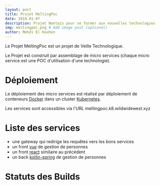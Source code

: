 ```yaml
---
layout: post
title: Projet MeltingPoc
date: 2018-01-07
description: Projet Nantais pour se former aux nouvelles technologies
img: meltingpoc.png # Add image post (optional)
author: Mehdi El Kouhen
---
```


Le Projet MeltingPoc est un projet de Veille Technologique. 

Le Projet est construit par assemblage de micro services (chaque micro service est une POC d'utilisation d'une technologie).

# Déploiement 

Le déploiement des micro services est réalisé par déploiement de conteneurs [Docker](https://www.docker.com/) dans un cluster [Kubernetes](https://kubernetes.io/).

Les services sont accessibles via l'URL meltingpoc.k8.wildwidewest.xyz

# Liste des services

* une gateway qui redirige les requêtes vers les bons services
* un front [vue](https://meltingpoc.k8.wildwidewest.xyz/gestion-personnes-vue/) de gestion de personnes
* un front [react](https://meltingpoc.k8.wildwidewest.xyz/gestion-personnes-vue/) similaire au précédent
* un back [kotlin-spring](https://meltingpoc.k8.wildwidewest.xyz/api-personnes) de gestion de personnes

# Statuts des Builds



